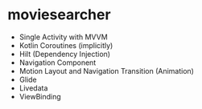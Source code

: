 # moviesearcher

* Single Activity with MVVM
* Kotlin Coroutines (implicitly)
* Hilt (Dependency Injection)
* Navigation Component
* Motion Layout and Navigation Transition (Animation)
* Glide
* Livedata
* ViewBinding